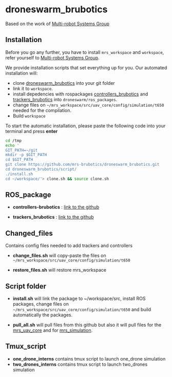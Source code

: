 # droneswarm_brubotics

Based on the work of [Multi-robot Systems Group](https://github.com/ctu-mrs)

## Installation
Before you go any further, you have to install ```mrs_workspace``` and ```workspace```, refer yourself to [Multi-robot Systems Group](https://github.com/ctu-mrs/mrs_uav_system#installation).

We provide installation scripts that set everything up for you.
Our automated installation will:
* clone [droneswarm_brubotics](https://github.com/mrs-brubotics/droneswarm_brubotics) into your git folder
* link it to ```workspace```.
* install depedencies with rospackages [controllers_brubotics](https://github.com/mrs-brubotics/controllers_brubotics) and [trackers_brubotics](https://github.com/mrs-brubotics/trackers_brubotics) into ```droneswarm/ros_packages```.
* change files on ```~/mrs_workspace/src/uav_core/config/simulation/t650``` needed for the compilation.
* Build ```workspace```

To start the automatic installation, please paste the following code into your terminal and press **enter**
```bash
cd /tmp
echo '
GIT_PATH=~/git
mkdir -p $GIT_PATH
cd $GIT_PATH
git clone https://github.com/mrs-brubotics/droneswarm_brubotics.git
cd droneswarm_brubotics/script/
./install.sh
cd ~/workspace/'> clone.sh && source clone.sh
```

## ROS_package

* __controllers-brubotics__ : [link to the github](https://github.com/Internship-Brubotics-2020/controllers_brubotics)

* __trackers_brubotics__ : [link to the github](https://github.com/mrs-brubotics/trackers_brubotics)

## Changed_files

Contains config files needed to add trackers and controllers

* __change_files.sh__ will copy-paste the files on ```~/mrs_workspace/src/uav_core/config/simulation/t650```

* __restore_files.sh__ will restore mrs_workspace
 
## Script folder

* __install.sh__ will link the package to ~/workspace/src, install ROS packages, change files on ```~/mrs_workspace/src/uav_core/config/simulation/t650``` and build automatically the packages.

* __pull_all.sh__ will pull files from this github but also it will pull files for the [mrs_uav_core](https://github.com/ctu-mrs/uav_core) and for [mrs_simulation](https://github.com/ctu-mrs/simulation).

## Tmux_script 

* __one_drone_interns__ contains tmux script to launch one_drone simulation
* __two_drones_interns__ contains tmux script to launch two_drones simulation 

